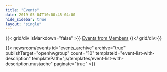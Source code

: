 ```yaml
---
title: "Events"
date: 2019-05-04T10:00:45-04:00
hide_sidebar: true
layout: "single"
---
```


{{< grid/div isMarkdown="false" >}}
    <a href="/events/members" class="btn btn-primary margin-15 margin-bottom-30">Events from Members</a>
{{</ grid/div>}}

{{< newsroom/events
    id="events_archive" 
    archive="true"
    publishTarget="openhwgroup"
    count="10"
    templateId="event-list-with-description"
    templatePath="js/templates/event-list-with-description.mustache"
    paginate="true" >}} 